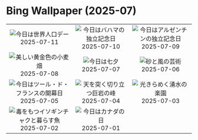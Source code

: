 # Bing Wallpaper (2025-07)

|  |  |  |
|:---:|:---:|:---:|
| ![](https://www.bing.com/th?id=OHR.TokyoSunrise_JA-JP8418771987_400x240.jpg "今日は世界人口デー") 2025-07-11 | ![](https://www.bing.com/th?id=OHR.BahamaBlues_JA-JP9790462699_400x240.jpg "今日はバハマの独立記念日") 2025-07-10 | ![](https://www.bing.com/th?id=OHR.ConstitucionStation_JA-JP9081110784_400x240.jpg "今日はアルゼンチンの独立記念日") 2025-07-09 |
| ![](https://www.bing.com/th?id=OHR.WheatFields2025_JA-JP0694604988_400x240.jpg "美しい黄金色の小麦畑") 2025-07-08 | ![](https://www.bing.com/th?id=OHR.Tanabata2025_JA-JP0218360290_400x240.jpg "今日は七夕") 2025-07-07 | ![](https://www.bing.com/th?id=OHR.MesquiteFlats_JA-JP8164814192_400x240.jpg "砂と風の芸術") 2025-07-06 |
| ![](https://www.bing.com/th?id=OHR.TourCyclists_JA-JP7957952597_400x240.jpg "今日はツール・ド・フランスの開幕日") 2025-07-05 | ![](https://www.bing.com/th?id=OHR.SecedaPeak_JA-JP7772253981_400x240.jpg "天を突く切り立つ巨岩の峰") 2025-07-04 | ![](https://www.bing.com/th?id=OHR.RainbowRiver_JA-JP7583183252_400x240.jpg "光きらめく湧水の楽園") 2025-07-03 |
| ![](https://www.bing.com/th?id=OHR.MaroonClownfish_JA-JP7352602108_400x240.jpg "毒をもつイソギンチャクと暮らす魚") 2025-07-02 | ![](https://www.bing.com/th?id=OHR.CanadaDayFogo_JA-JP7164591765_400x240.jpg "今日はカナダの日") 2025-07-01 |  |
